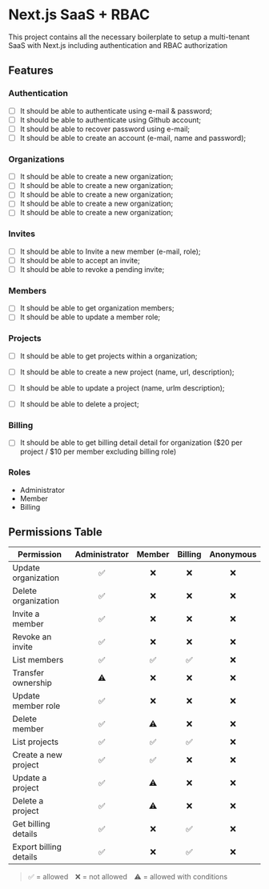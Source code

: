 # Next.js SaaS + RBAC

This project contains all the necessary boilerplate to setup a multi-tenant SaaS with Next.js including authentication and RBAC authorization

## Features 

### Authentication 

- [ ] It should be able to authenticate using e-mail & password;
- [ ] It should be able to authenticate using Github account;
- [ ] It should be able to recover password using e-mail;
- [ ] It should be able to create an account (e-mail, name and password);

### Organizations 

- [ ] It should be able to create a new organization;
- [ ] It should be able to create a new organization;
- [ ] It should be able to create a new organization;
- [ ] It should be able to create a new organization;
- [ ] It should be able to create a new organization;

### Invites

- [ ] It should be able to Invite a new member (e-mail, role);
- [ ] It should be able to accept an invite;
- [ ] It should be able to revoke a pending invite;

### Members

- [ ] It should be able to get organization members;
- [ ] It should be able to update a member role; 

### Projects

- [ ] It should be able to get projects within a organization;
- [ ] It should be able to create a new project (name, url, description);
- [ ] It should be able to update a project (name, urlm description);
- [ ] It should be able to delete a project;


### Billing

- [ ] It should be able to get billing detail detail for organization ($20 per project / $10 per member excluding billing role)

### Roles 

- Administrator
- Member 
- Billing 

## Permissions Table

| Permission                | Administrator | Member | Billing | Anonymous |
|--------------------------|:-------------:|:------:|:-------:|:---------:|
| Update organization      | ✅            | ❌     | ❌      | ❌        |
| Delete organization      | ✅            | ❌     | ❌      | ❌        |
| Invite a member          | ✅            | ❌     | ❌      | ❌        |
| Revoke an invite         | ✅            | ❌     | ❌      | ❌        |
| List members             | ✅            | ✅     | ✅      | ❌        |
| Transfer ownership       | ⚠️            | ❌     | ❌      | ❌        |
| Update member role       | ✅            | ❌     | ❌      | ❌        |
| Delete member            | ✅            | ⚠️     | ❌      | ❌        |
| List projects            | ✅            | ✅     | ✅      | ❌        |
| Create a new project     | ✅            | ✅     | ❌      | ❌        |
| Update a project         | ✅            | ⚠️     | ❌      | ❌        |
| Delete a project         | ✅            | ⚠️     | ❌      | ❌        |
| Get billing details      | ✅            | ❌     | ✅      | ❌        |
| Export billing details   | ✅            | ❌     | ✅      | ❌        |

> ✅ = allowed ❌ = not allowed ⚠️ = allowed with conditions
